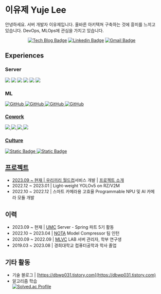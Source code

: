 # 이유제 Yuje Lee
안녕하세요. 서버 개발자 이유제입니다. 올바른 아키텍쳐 구축하는 것에 흥미를 느끼고 있습니다. DevOps, MLOps에 관심을 가지고 있습니다.

<div align=center>

[![Tech Blog Badge](http://img.shields.io/badge/-Tech%20blog-orange?style=flat-square&logo=tistory&link=https://dbwp031.tistory.com)](https://dbwp031.tistory.com) 
[![Linkedin Badge](https://img.shields.io/badge/-LinkedIn-blue?style=flat-square&logo=Linkedin&logoColor=white&link=https://www.linkedin.com/in/%EC%9C%A0%EC%A0%9C-%EC%9D%B4-a45678253/)](https://www.linkedin.com/in/yuje-lee-a45678253/)
[![Gmail Badge](https://img.shields.io/badge/-Gmail-d14836?style=flat-square&logo=Gmail&logoColor=white&link=mailto:snugyun01@gmail.com)](mailto:dbwp031@gmail.com)

</div>

## Experiences
<h3>Server</h3>
<a href="https://www.java.com/ko/"><img src="https://img.shields.io/badge/Java-F58219?style=flat-square&logo=Java&logoColor=white"/></a>
<a href="https://spring.io/projects/spring-boot"><img src="https://img.shields.io/badge/SpringBoot-6AAE3D?style=flat-square&logo=SpringBoot&logoColor=white"/></a> 
<a href="https://spring.io/projects/spring-data-jpa"><img src="https://img.shields.io/badge/Spring Data JPA-6AAE3D?style=flat-square&logo=&logoColor=white"/></a>
<a href="https://www.mysql.com/"><img src="https://img.shields.io/badge/MySQL-4479A1?style=flat-square&logo=MySQL&logoColor=white"/></a>
<a href="https://gradle.org/"><img src="https://img.shields.io/badge/Gradle-02303A?style=flat-square&logo=Gradle&logoColor=white"/></a>
<a href="https://aws.amazon.com/ko/?nc2=h_lg"><img src="https://img.shields.io/badge/AWS-F89501?style=flat-square&logo=Amazon AWS&logoColor=white"/></a>
<h3>ML</h3>
<a href = ""><img alt="GitHub" src ="https://img.shields.io/badge/python-3670A0?style=flat-square&logo=python&logoColor=white"/>
<a href = ""><img alt="GitHub" src ="https://img.shields.io/badge/PyTorch-EE4C2C?style=flat-square&logo=python&logoColor=white"/>
<a href = ""><img alt="GitHub" src ="https://img.shields.io/badge/TensorFlow-FF6F00?style=flat-square&logo=python&logoColor=white"/>
<a href = ""><img alt="GitHub" src ="https://img.shields.io/badge/Anaconda-44A833?style=flat-square&logo=python&logoColor=white"/>

<h3>Cowork</h3>
<img src="https://img.shields.io/badge/Notion-000000?style=flat-square&logo=Notion&logoColor=white"/>
<img src="https://img.shields.io/badge/Discord-5865F2?style=flat-square&logo=Discord&logoColor=white"/>
<img src="https://img.shields.io/badge/GitHub-181717?style=flat-square&logo=GitHub&logoColor=white"/>
<img src="https://img.shields.io/badge/Slack-4A154B?style=flat-square&logo=Slack&logoColor=white"/>
</div>
<h3>Culture</h3>

![Static Badge](https://img.shields.io/badge/Agile-a)
![Static Badge](https://img.shields.io/badge/DailyMeeting-a)

  
## 프로젝트
- 2023.09 ~ 현재 | [우리끼리 월드컵](https://ourworldcup.store)서비스 개발 | [프로젝트 소개](https://github.com/dbwp031/OurWorldcup)
- 2022.12 ~ 2023.01 | Light-weight YOLOv5 on RZ/V2M
- 2022.10 ~ 2022.12 | 스마트 카메라용 고효율 Programmable NPU 및 AI 카메라 모듈 개발


## 이력
- 2023.09 ~ 현재 | [UMC](https://www.makeus.in/umc) Server - Spring 파트 5기 활동
- 2022.10 ~ 2023.04 | [NOTA](https://www.teamblog.nota.ai/post/internview-2) Model Compressor 팀 인턴
- 2020.09 ~ 2022.09 | [MLVC](https://sites.google.com/khu.ac.kr/mlvclab/) LAB 서버 관리자, 학부 연구생
- 2019.03 ~ 2023.08 | 경희대학교 컴퓨터공학과 학사 졸업

## 기타 활동
- 기술 블로그 | [https://dbwp031.tistory.com](https://dbwp031.tistory.com)
- 알고리즘 학습  
[![Solved.ac Profile](http://mazassumnida.wtf/api/v2/generate_badge?boj=dbwp031)](https://solved.ac/dbwp031/)


